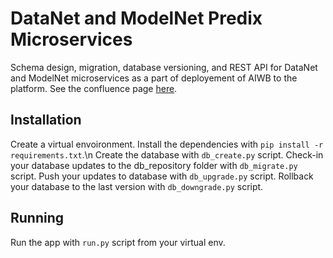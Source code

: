 DataNet and ModelNet Predix Microservices
=========
Schema design, migration, database versioning, and REST API for DataNet and ModelNet microservices as a part of deployement of AIWB to the platform. See the confluence page
[here](https://devcloud.swcoe.ge.com/devspace/pages/viewpage.action?pageId=1206595873).

Installation
------------

Create a virtual envoironment.
Install the dependencies with `pip install -r requirements.txt`.\n
Create the database with `db_create.py` script.
Check-in your database updates to the db_repository folder with `db_migrate.py` script.
Push your updates to database with `db_upgrade.py` script.
Rollback your database to the last version with `db_downgrade.py` script.



Running
-------
Run the app with `run.py` script from your virtual env.
